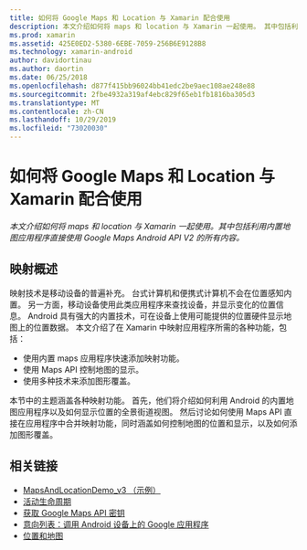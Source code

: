 ```yaml
---
title: 如何将 Google Maps 和 Location 与 Xamarin 配合使用
description: 本文介绍如何将 maps 和 location 与 Xamarin 一起使用。 其中包括利用内置地图应用程序直接使用 Google Maps Android API V2 的所有内容。
ms.prod: xamarin
ms.assetid: 425E0ED2-5380-6EBE-7059-256B6E9128B8
ms.technology: xamarin-android
author: davidortinau
ms.author: daortin
ms.date: 06/25/2018
ms.openlocfilehash: d877f415bb96024bb41edc2be9aec108ae248e88
ms.sourcegitcommit: 2fbe4932a319af4ebc829f65eb1fb1816ba305d3
ms.translationtype: MT
ms.contentlocale: zh-CN
ms.lasthandoff: 10/29/2019
ms.locfileid: "73020030"
---
```

# <a name="how-to-use-google-maps-and-location-with-xamarinandroid"></a>如何将 Google Maps 和 Location 与 Xamarin 配合使用

_本文介绍如何将 maps 和 location 与 Xamarin 一起使用。其中包括利用内置地图应用程序直接使用 Google Maps Android API V2 的所有内容。_

## <a name="maps-overview"></a>映射概述

映射技术是移动设备的普遍补充。 台式计算机和便携式计算机不会在位置感知内置。 另一方面，移动设备使用此类应用程序来查找设备，并显示变化的位置信息。 Android 具有强大的内置技术，可在设备上使用可能提供的位置硬件显示地图上的位置数据。 本文介绍了在 Xamarin 中映射应用程序所需的各种功能，包括： 

- 使用内置 maps 应用程序快速添加映射功能。
- 使用 Maps API 控制地图的显示。
- 使用多种技术来添加图形覆盖。

本节中的主题涵盖各种映射功能。
首先，他们将介绍如何利用 Android 的内置地图应用程序以及如何显示位置的全景街道视图。 然后讨论如何使用 Maps API 直接在应用程序中合并映射功能，同时涵盖如何控制地图的位置和显示，以及如何添加图形覆盖。

## <a name="related-links"></a>相关链接

- [MapsAndLocationDemo_v3 （示例）](https://docs.microsoft.com/samples/xamarin/monodroid-samples/mapsandlocationdemo-v3)
- [活动生命周期](~/android/app-fundamentals/activity-lifecycle/index.md)
- [获取 Google Maps API 密钥](~/android/platform/maps-and-location/maps/obtaining-a-google-maps-api-key.md)
- [意向列表：调用 Android 设备上的 Google 应用程序](https://developer.android.com/guide/appendix/g-app-intents.html)
- [位置和地图](https://developer.android.com/guide/topics/location/index.html)
